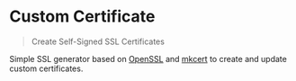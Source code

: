 # Custom Certificate

> Create Self-Signed SSL Certificates

Simple SSL generator based on [OpenSSL](https://www.openssl.org/) and [mkcert](https://mkcert.dev/) to create and update custom certificates.
